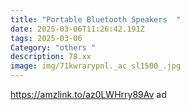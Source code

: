 ```yaml
---
title: "Portable Bluetooth Speakers  "
date: 2025-03-06T11:26:42.191Z
tags: 2025-03-06
Category: "others "
description: 78.xx
image: img/71kwrarypnl._ac_sl1500_.jpg
---
```

<!--StartFragment-->

https://amzlink.to/az0LWHrry89Av ad

<!--EndFragment-->